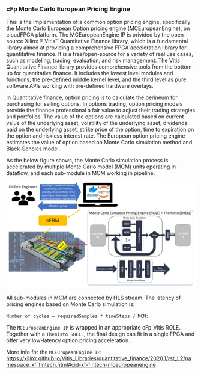 ### cFp Monte Carlo European Pricing Engine

This is the implementation of a common option pricing engine, specifically the Monte Carlo European Option pricing engine (MCEuropeanEngine), on cloudFPGA platform. 
The MCEuropeanEngine IP is privided by the open source Xilinx ® Vitis™ Quantitative Finance library, which is a fundamental library aimed at providing a comprehensive FPGA acceleration library for quantitative finance. 
It is a free/open-source for a variety of real use cases, such as modeling, trading, evaluation, and risk management.
The Vitis Quantitative Finance library provides comprehensive tools from the bottom up for quantitative finance. 
It includes the lowest level modules and functions, the pre-defined middle kernel level, and the third level as pure software APIs working with pre-defined hardware overlays.

In Quantitative finance, option pricing is to calculate the perineum for purchasing for selling options. 
In options trading, option pricing models provide the finance professional a fair value to adjust their trading strategies and portfolios. 
The value of the options are calculated based on current value of the underlying asset, volatility of the underlying asset, dividends paid on the underlying asset, strike price of the option, time to expiration on the option and riskless interest rate.
The European option pricing engine estimates the value of option based on Monte Carlo simulation method and Black-Scholes model.

As the below figure shows, the Monte Carlo simulation process is accelerated by multiple Monte Carlo model (MCM) units operating in dataflow, and each sub-module in MCM working in pipeline.

![Oveview of Vitis Quantitative Finance MCEuropeanEngine workflow](../../../../doc/cFp_Vitis_mce.png)

All sub-modules in MCM are connected by HLS stream. The latency of pricing engines based on Monte Carlo simulation is:

`Number of cycles = requiredSamples * timeSteps / MCM:`

The `MCEuropeanEngine IP` is wrapped in an appropriate cFp_Vitis ROLE. Together with a `Themisto SHELL`, the final design can fit in a single FPGA and offer very low-latency option pricing acceleration.

More info for the `MCEuropeanEngine IP`: https://xilinx.github.io/Vitis_Libraries/quantitative_finance/2020.1/rst_L2/namespace_xf_fintech.html#cid-xf-fintech-mceuropeanengine .


